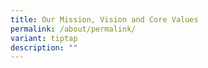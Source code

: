 ```yaml
---
title: Our Mission, Vision and Core Values
permalink: /about/permalink/
variant: tiptap
description: ""
---
```

